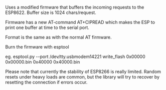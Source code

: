 Uses a modified firmware that buffers the incoming requests to the ESP8622. Buffer size is 1024 chars/request.

Firmware has a new AT-command AT+CIPREAD which makes the ESP to print one buffer at time to the serial port.

Format is the same as with the normal AT firmware.

Burn the firmware with esptool

eg. esptool.py --port /dev/tty.usbmodem14221 write_flash 0x00000 0x00000.bin 0x40000 0x40000.bin

Please note that currently the stability of ESP8266 is really limited. Random resets under heavy loads are common, 
but the library will try to recover by resetting the connection if errors occur.

